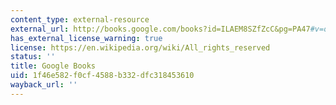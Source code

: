 ```yaml
---
content_type: external-resource
external_url: http://books.google.com/books?id=ILAEM8SZfZcC&pg=PA47#v=onepage
has_external_license_warning: true
license: https://en.wikipedia.org/wiki/All_rights_reserved
status: ''
title: Google Books
uid: 1f46e582-f0cf-4588-b332-dfc318453610
wayback_url: ''
---
```

